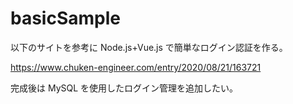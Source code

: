 # basicSample

以下のサイトを参考に Node.js+Vue.js で簡単なログイン認証を作る。

https://www.chuken-engineer.com/entry/2020/08/21/163721

完成後は MySQL を使用したログイン管理を追加したい。
